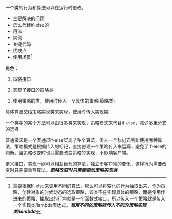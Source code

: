 一个类的行为和算法可以在运行时更改。



* 主要解决的问题
* 怎么代替if-else的
* 用法
* 实例
* 关键代码
* 优缺点
* 使用场景[^使用场景]



角色：

1. 策略接口

2. 实现了接口的策略类

3. 使用策略的类，使用时传入一个具体的策略(策略类)

具体算法交给策略实现类来实现，使用时传入实现类



一个类中的某个方法可以由很多类来实现，策略模式来代替if-else，减少多重分支的选择。



普通做法是一个类通过if-else实现了多个算法，传入一个标记去判断使用哪种算法，策略模式是根据传入的标记，直接创建一个策略传入来运算，避免了if-else的判断，当策略改变时也只需要改变策略的实现，不影响客户端。



[^使用场景]:需要根据If-else来调用不同的算法，那么可以将变化的行为抽取出来，作为策略，创建对象的时候动态的选取策略，该类不在实现具体的策略，而是使用传进来的策略，抽取出的行为就是一个函数式接口，所以传入一个策略就是传入一个实现类/lambda表达式。***想用不同的策略就传入不同的策略实现类/lambda***



定义接口，实现一组可以相互替代的算法，独立于客户端的变化，这样行为需要改变时只需要重写算法。***策略改变时只需要更改策略实现类***


